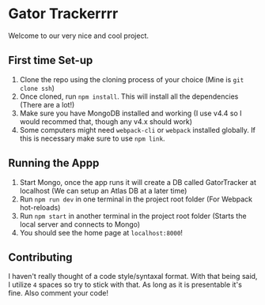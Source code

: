 # Gator Trackerrrr
Welcome to our very nice and cool project.

## First time Set-up
1. Clone the repo using the cloning process of your choice (Mine is `git clone ssh`)
2. Once cloned, run `npm install`. This will install all the dependencies (There are a lot!)
3. Make sure you have MongoDB installed and working (I use v4.4 so I would recommed that, though any v4.x should work)
4. Some computers might need `webpack-cli` or `webpack` installed globally. If this is necessary make sure to use `npm link`.

## Running the Appp
1. Start Mongo, once the app runs it will create a DB called GatorTracker at localhost (We can setup an Atlas DB at a later time)
2. Run `npm run dev` in one terminal in the project root folder (For Webpack hot-reloads)
3. Run `npm start` in another terminal in the project root folder (Starts the local server and connects to Mongo)
4. You should see the home page at `localhost:8000`!

## Contributing
I haven't really thought of a code style/syntaxal format. With that being said, I utilize `4` spaces so try to stick with that. As long as it is presentable it's fine. Also comment your code!
